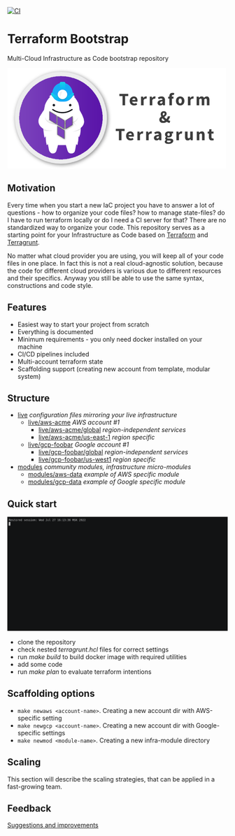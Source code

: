 [![CI](https://github.com/repconn/terraform-bootstrap/actions/workflows/CI.yml/badge.svg?branch=master)](https://github.com/repconn/terraform-bootstrap/actions/workflows/CI.yml)

# Terraform Bootstrap

Multi-Cloud Infrastructure as Code bootstrap repository

![](_assets/logo.png)


## Motivation

Every time when you start a new IaC project you have to answer a lot of
questions - how to organize your code files? how to manage state-files?
do I have to run terraform locally or do I need a CI server for that?
There are no standardized way to organize your code.
This repository serves as a starting point for your Infrastructure as Code
based on [Terraform](https://terraform.io) and [Terragrunt](https://terragrunt.gruntwork.io/).

No matter what cloud provider you are using, you will keep all of your code
files in one place. In fact this is not a real cloud-agnostic solution,
because the code for different cloud providers is various due to different
resources and their specifics. Anyway you still be able to use the same syntax,
constructions and code style.


## Features

* Easiest way to start your project from scratch
* Everything is documented
* Minimum requirements - you only need docker installed on your machine
* CI/CD pipelines included
* Multi-account terraform state
* Scaffolding support (creating new account from template, modular system)


## Structure

* [live](live/README.md) *configuration files mirroring your live infrastructure*
    * [live/aws-acme](live/aws-acme/README.md) *AWS account #1*
        * [live/aws-acme/global](live/aws-acme/global/README.md) *region-independent services*
        * [live/aws-acme/us-east-1](live/aws-acme/us-east-1/README.md) *region specific*
    * [live/gcp-foobar](#nonexistent) *Google account #1*
        * [live/gcp-foobar/global](#nonexistent) *region-independent services*
        * [live/gcp-foobar/us-west1](#nonexistent) *region specific*
* [modules](modules/README.md) *community modules, infrastructure micro-modules*
    * [modules/aws-data](modules/aws-data/README.md) *example of AWS specific module*
    * [modules/gcp-data](#nonexistent) *example of Google specific module*


## Quick start

![](_assets/demo.gif)

* clone the repository
* check nested *terragrunt.hcl* files for correct settings
* run *make build* to build docker image with required utilities
* add some code
* run *make plan* to evaluate terraform intentions


## Scaffolding options

* `make newaws <account-name>`. Creating a new account dir with AWS-specific setting
* `make newgcp <account-name>`. Creating a new account dir with Google-specific settings
* `make newmod <module-name>`. Creating a new infra-module directory


## Scaling
This section will describe the scaling strategies, that can be applied
in a fast-growing team.

## Feedback

[Suggestions and improvements](https://github.com/repconn/iac-bootstrap/issues)
